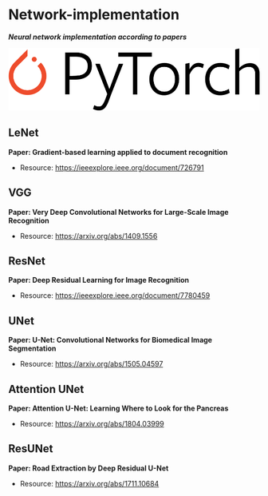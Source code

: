 # Network-implementation
***Neural network implementation according to papers***

![PyTorch](https://github.com/mikewill1998/Network-implementation/blob/main/Logo/PyTorch_logo_black.svg)

## LeNet
**Paper: Gradient-based learning applied to document recognition**

* Resource: https://ieeexplore.ieee.org/document/726791

## VGG
**Paper: Very Deep Convolutional Networks for Large-Scale Image Recognition**

* Resource: https://arxiv.org/abs/1409.1556

## ResNet
**Paper: Deep Residual Learning for Image Recognition**

* Resource: https://ieeexplore.ieee.org/document/7780459

## UNet
**Paper: U-Net: Convolutional Networks for Biomedical Image Segmentation**

* Resource: https://arxiv.org/abs/1505.04597

## Attention UNet
**Paper: Attention U-Net: Learning Where to Look for the Pancreas**

* Resource: https://arxiv.org/abs/1804.03999

## ResUNet
**Paper: Road Extraction by Deep Residual U-Net**

* Resource: https://arxiv.org/abs/1711.10684
